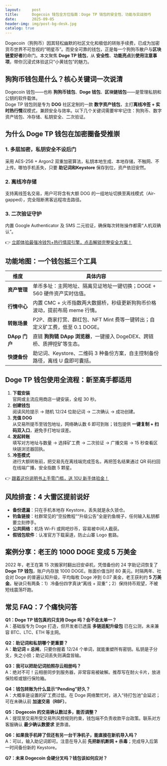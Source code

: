 ```yaml
---
layout:     post
title:      Dogecoin 钱包全方位指南：Doge TP 钱包的安全性、功能与实战技巧
date:       2025-09-05
header-img: img/post-bg-desk.jpg
catalog: true
---
```


Dogecoin（狗狗币）因其轻松幽默的社区文化和极低的转账手续费，已成为加密货币世界不可忽视的“明星币”。而安全可靠的钱包，正是每一个狗狗币散户与**区块链爱好者**的命门。本文聚焦 **Doge TP 钱包**，从 **安全性**、**功能亮点**到**使用注意事项**，带你沉浸式体验这只“小黄钱包”的魅力。

## 狗狗币钱包是什么？核心关键词一次说清

Dogecoin 钱包——也称 **狗狗币钱包**、**Doge 钱包**、**区块链钱包**——是管理私钥和公钥的软件载体。  
Doge TP 钱包则是专为 **DOG** 社区定制的一款 **数字资产钱包**，主打**离线冷签 + 实时热行情**双模式，兼顾安全与效率。以下几个关键词需要牢牢记住：狗狗币、数字资产钱包、冷存储、私钥安全、二次验证。

## 为什么 Doge TP 钱包在加密圈备受推崇

### 1. 多层加密，私钥安全不设后门  
采用 AES-256 + Argon2 双重加密算法，私钥本地生成、本地存储，不触网、不上传。哪怕手机丢失，只要 **助记词和Keystore** 保存到位，资产依旧安然。

### 2. 离线冷存储  
支持离线签名交易，用户可将含有大额 DOG 的一组地址切换至离线模式（Air-gapped），完全阻断黑客远程攻击路径。

### 3. 二次验证守护  
内置 Google Authenticator 及 SMS 二元验证，确保每次转账操作都需“人机双确认”。

👉 [立即体验最强冷钱包+热行情双引擎，点击解锁完整安全方案！](https://okxdog.com/)

## 功能地图：一个钱包抵三个工具

| 维度         | 具体内容                                                                 |
| ------------- | -------------------------------------------------------------------------- |
| **资产管理** | 单币多址：主网地址、隔离见证地址一键切换；DOGE + 560 硬件资产实时估值。     |
| **行情中心** | 内置 CMC + 火币指数两大数据桥，秒级更新狗狗币价格波动，提前布局 meme 行情。   |
| **转账场景** | P2P、商家打赏、群红包、NFT Mint 费等一键转出；自定义矿工费，低至 0.1 DOGE。 |
| **DApp 门户** | 直链 **狗狗链 DApp 浏览器**，一键接入 DogeDEX、跨链桥、质押挖矿等生态。      |
| **快捷备份** | 助记词、Keystore、二维码 3 种备份方案，自主控制备份路径，离线 U 盘即可囊括。    |

## Doge TP 钱包使用全流程：新⾄⾼⼿都适用

1. **下载安装**  
   官网或主流应用商店一键安装，全程 30 秒。
2. **创建钱包**  
   阅读风险提示 → 随机 12/24 位助记词 → 二次确认 → 成功创建。
3. **充值 DOG**  
   从交易所提币至钱包地址，网络确认数 6 即可到账；钱包提供 **一键复制 + 扫码双入口**，避免手打地址误差。
4. **发起转账**  
   填写对方地址与数量 → 选择矿工费 → 二次验证 → 广播交易 → 15 秒查看区块链浏览器回执。
5. **冷签模式**  
   进行大额转账前，把交易先在离线端完成签名，再把签名结果通过 QR 码扫回在线端广播，安全指数 5 颗星。

👉 [跟着这份说明书上手零门槛，送 10U 新手体验金！](https://okxdog.com/)

## 风险排查：4 大雷区提前说好

- **备份遗漏**：只在手机本地存 Keystore，丢失就是永久锁仓。
- **钓鱼链接**：社群常见的“空投教程”“升级公告”全是钓鱼幌子，任何输入私钥都要立刻停手。
- **公共网络**：机场 Wi-Fi 或网吧炒币，容易被中间人截获。
- **假钱包软件**：认准官方下载渠道，防止山寨 Logo 套路。

## 案例分享：老王的 1000 DOGE 变成 5 万美金

2022 年，老王在第 15 次搬家时翻出旧安卓机，凭借备份的 24 字助记词恢复了 **Doge TP 钱包**，账户内存放 1000 DOGE。账面价值当时 80 美元。时隔两年、社会对 Doge 的普遍认知升级，平均每枚 Doge 冲到 0.07 美金，老王获利约 **5 万美金**。秘诀只有两条：1）冷备份四字真诀“离线 + 双重”；2）保持持币观望，不被短线震荡吓跑。

## 常见 FAQ：7 个痛快问答

**Q1：Doge TP 钱包真的只支持 Doge 吗？会不会太单一？**  
A：基础版专为 Doge 打造，但开发者已透露 **多链适配升级包** 已在公测，未来兼容 BTC、LTC、ETH 等主网。

**Q2：助记词和私钥哪个更重要？**  
A：**助记词 = 总闸**，只要你握着 12/24 个单词，就能重塑所有密钥。私钥是子分支，失之小损；助记词丢失则满盘皆输。

**Q3：我可以把助记词拍照存云相册吗？**  
A：绝对不可！云相册同步到服务器，非常容易被破解。推荐写在耐火卡片，放进保险柜或银行保险箱。

**Q4：钱包转账为什么显示“Pending”好久？**  
A：大概率是设置的矿工费过低。在 Doge 网络繁忙时，进入“待打包池”会延迟；可在未确认前 **加速交易（RBF）**。

**Q5：Dogecoin 的交易确认数过多，能否调整？**  
A：提现至交易所受交易所风控规则约束，钱包端不负责收款平台政策。联系对方客服确认 **最少确认数要求** 更靠谱。

**Q6：如果我手机碎了但还有另一台干净机子，能直接在新机导入吗？**  
A：可以，输入助记词即可。注意在导入前 **先把新机断网 + 杀毒**；完成导入后第一时间备份新的 Keystore。

**Q7：未来 Dogecoin 会硬分叉吗？钱包该如何应对？**